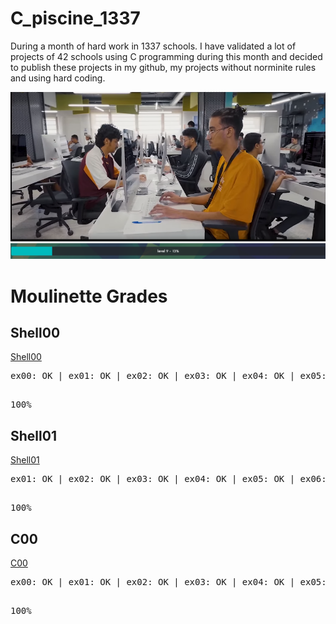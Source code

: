 # C_piscine_1337

During a month of hard work in 1337 schools. I have validated a lot of projects of 42 schools using C programming during this month and decided to publish these projects in my github, my projects without norminite rules and using hard coding.

<img src="https://github.com/wmBolles/C-piscine-1337/blob/main/images/Screenshot%202023-08-27%20120959.png">
<img src="https://github.com/wmBolles/C-piscine-1337/blob/main/images/Screenshot%202023-08-28%20210910.png">

  <h1>Moulinette Grades</h1>

  <h2>Shell00</h2>
  <a href="https://github.com/wmBolles/C-piscine-1337/tree/main/shell00">Shell00</a>
  <pre>
ex00: OK | ex01: OK | ex02: OK | ex03: OK | ex04: OK | ex05: OK | ex06: OK | ex07: OK | ex08: OK | ex09: OK
  </pre>
  <pre>100%</pre>

  <h2>Shell01</h2>
  <a href="https://github.com/wmBolles/C-piscine-1337/tree/main/shell01">Shell01</a>
  <pre>
ex01: OK | ex02: OK | ex03: OK | ex04: OK | ex05: OK | ex06: OK | ex07: OK | ex08: OK
  </pre>
  <pre>100%</pre>

  <h2>C00</h2>
  <a href="https://github.com/wmBolles/C-piscine-1337/tree/main/c00">C00</a>
  <pre>
ex00: OK | ex01: OK | ex02: OK | ex03: OK | ex04: OK | ex05: OK | ex06: OK | ex07: OK | ex08: OK
  </pre>
  <pre>100%</pre>